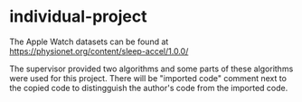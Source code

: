 # individual-project

The Apple Watch datasets can be found at https://physionet.org/content/sleep-accel/1.0.0/

The supervisor provided two algorithms and some parts of these algorithms were used for this project. There will be "imported code" comment next to the copied code to distingguish the author's code from the imported code.
